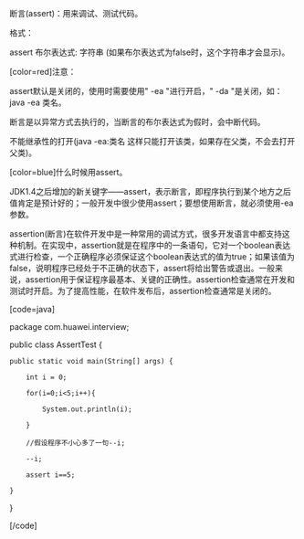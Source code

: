断言(assert)：用来调试、测试代码。
格式：
assert 布尔表达式: 字符串  (如果布尔表达式为false时，这个字符串才会显示)。
[color=red]注意：
assert默认是关闭的，使用时需要使用" -ea "进行开启，" -da "是关闭，如：java -ea 类名。
断言是以异常方式去执行的，当断言的布尔表达式为假时，会中断代码。
不能继承性的打开(java -ea:类名  这样只能打开该类，如果存在父类，不会去打开父类)。
[color=blue]什么时候用assert。
JDK1.4之后增加的新关键字——assert，表示断言，即程序执行到某个地方之后值肯定是预计好的；一般开发中很少使用assert；要想使用断言，就必须使用-ea参数。
assertion(断言)在软件开发中是一种常用的调试方式，很多开发语言中都支持这种机制。在实现中，assertion就是在程序中的一条语句，它对一个boolean表达式进行检查，一个正确程序必须保证这个boolean表达式的值为true；如果该值为false，说明程序已经处于不正确的状态下，assert将给出警告或退出。一般来说，assertion用于保证程序最基本、关键的正确性。assertion检查通常在开发和测试时开启。为了提高性能，在软件发布后，assertion检查通常是关闭的。 
[code=java]
package com.huawei.interview;

public class AssertTest {
	public static void main(String[] args) {
		int i = 0;
		for(i=0;i<5;i++){
			System.out.println(i);
		}
		//假设程序不小心多了一句--i;
		--i;
		assert i==5;		
	}
}
[/code]